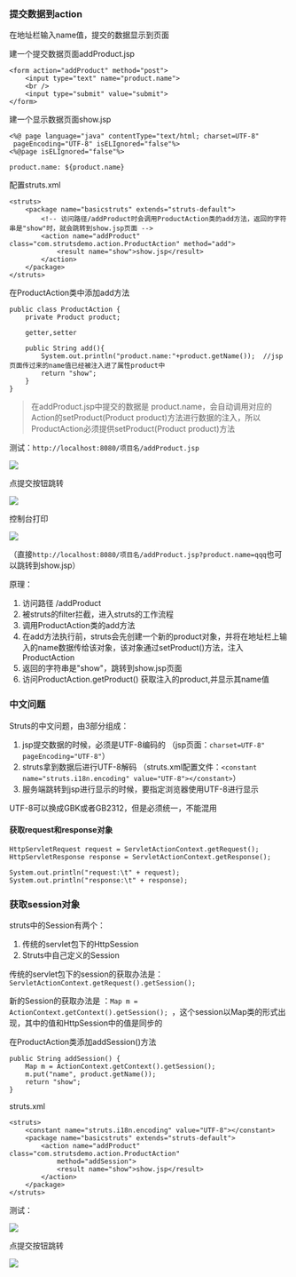 ### 提交数据到action

在地址栏输入name值，提交的数据显示到页面

建一个提交数据页面addProduct.jsp
```
<form action="addProduct" method="post">
    <input type="text" name="product.name">
    <br />
    <input type="submit" value="submit">
</form>
```

建一个显示数据页面show.jsp
```
<%@ page language="java" contentType="text/html; charset=UTF-8"
 pageEncoding="UTF-8" isELIgnored="false"%>
<%@page isELIgnored="false"%>
 
product.name: ${product.name}
```

配置struts.xml
```
<struts>
    <package name="basicstruts" extends="struts-default">
        <!-- 访问路径/addProduct时会调用ProductAction类的add方法，返回的字符串是"show"时，就会跳转到show.jsp页面 -->
        <action name="addProduct" class="com.strutsdemo.action.ProductAction" method="add">
            <result name="show">show.jsp</result>
        </action>
    </package>
</struts>
```

在ProductAction类中添加add方法
```
public class ProductAction {
    private Product product;

    getter,setter
    
    public String add(){
        System.out.println("product.name:"+product.getName());  //jsp页面传过来的name值已经被注入进了属性product中
        return "show";
    }
}
```

> 在addProduct.jsp中提交的数据是 product.name，会自动调用对应的Action的setProduct(Product product)方法进行数据的注入，所以ProductAction必须提供setProduct(Product product)方法

测试：`http://localhost:8080/项目名/addProduct.jsp`

![](http://chenchen7.oss-cn-shanghai.aliyuncs.com/20191215112851.PNG)

点提交按钮跳转

![](http://chenchen7.oss-cn-shanghai.aliyuncs.com/20191215112855.PNG)

控制台打印

![](http://chenchen7.oss-cn-shanghai.aliyuncs.com/20191215112900.PNG)

（直接`http://localhost:8080/项目名/addProduct.jsp?product.name=qqq`也可以跳转到show.jsp）

原理：

1. 访问路径 /addProduct
2. 被struts的filter拦截，进入struts的工作流程
3. 调用ProductAction类的add方法
4. 在add方法执行前，struts会先创建一个新的product对象，并将在地址栏上输入的name数据传给该对象，该对象通过setProduct()方法，注入ProductAction
5. 返回的字符串是"show"，跳转到show.jsp页面
6. 访问ProductAction.getProduct() 获取注入的product,并显示其name值

### 中文问题

Struts的中文问题，由3部分组成：

1. jsp提交数据的时候，必须是UTF-8编码的 （jsp页面：`charset=UTF-8"
 pageEncoding="UTF-8"`）
2. struts拿到数据后进行UTF-8解码 （struts.xml配置文件：`<constant name="struts.i18n.encoding" value="UTF-8"></constant>`）
3. 服务端跳转到jsp进行显示的时候，要指定浏览器使用UTF-8进行显示

UTF-8可以换成GBK或者GB2312，但是必须统一，不能混用

#### 获取request和response对象
```
HttpServletRequest request = ServletActionContext.getRequest();
HttpServletResponse response = ServletActionContext.getResponse();

System.out.println("request:\t" + request);
System.out.println("response:\t" + response);
```

### 获取session对象

struts中的Session有两个：
1. 传统的servlet包下的HttpSession
2. Struts中自己定义的Session

传统的servlet包下的session的获取办法是： `ServletActionContext.getRequest().getSession(); `

新的Session的获取办法是 ：`Map m = ActionContext.getContext().getSession(); `，这个session以Map类的形式出现，其中的值和HttpSession中的值是同步的

在ProductAction类添加addSession()方法
```
public String addSession() {
    Map m = ActionContext.getContext().getSession();
    m.put("name", product.getName());
    return "show";
}
```

struts.xml
```
<struts>
	<constant name="struts.i18n.encoding" value="UTF-8"></constant>
	<package name="basicstruts" extends="struts-default">
		<action name="addProduct" class="com.strutsdemo.action.ProductAction"
			method="addSession">
			<result name="show">show.jsp</result>
		</action>
	</package>
</struts>
```

测试：

![](http://chenchen7.oss-cn-shanghai.aliyuncs.com/20191215115110.PNG)

点提交按钮跳转

![](http://chenchen7.oss-cn-shanghai.aliyuncs.com/20191215115114.PNG)





